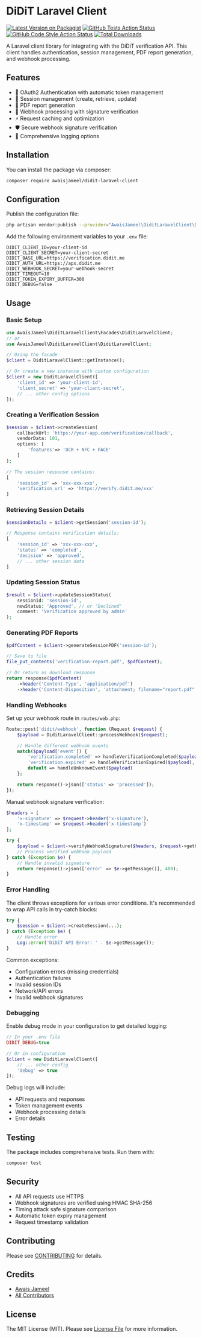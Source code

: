 # DiDiT Laravel Client

[![Latest Version on Packagist](https://img.shields.io/packagist/v/awaisjameel/didit-laravel-client.svg?style=flat-square)](https://packagist.org/packages/awaisjameel/didit-laravel-client)
[![GitHub Tests Action Status](https://img.shields.io/github/actions/workflow/status/awaisjameel/didit-laravel-client/run-tests.yml?branch=main&label=tests&style=flat-square)](https://github.com/awaisjameel/didit-laravel-client/actions?query=workflow%3Arun-tests+branch%3Amain)
[![GitHub Code Style Action Status](https://img.shields.io/github/actions/workflow/status/awaisjameel/didit-laravel-client/fix-php-code-style-issues.yml?branch=main&label=code%20style&style=flat-square)](https://github.com/awaisjameel/didit-laravel-client/actions?query=workflow%3A"Fix+PHP+code+style+issues"+branch%3Amain)
[![Total Downloads](https://img.shields.io/packagist/dt/awaisjameel/didit-laravel-client.svg?style=flat-square)](https://packagist.org/packages/awaisjameel/didit-laravel-client)

A Laravel client library for integrating with the DiDiT verification API. This client handles authentication, session management, PDF report generation, and webhook processing.

## Features

-   🔐 OAuth2 Authentication with automatic token management
-   🔄 Session management (create, retrieve, update)
-   📄 PDF report generation
-   🔗 Webhook processing with signature verification
-   ⚡ Request caching and optimization
-   🛡️ Secure webhook signature verification
-   📝 Comprehensive logging options

## Installation

You can install the package via composer:

```bash
composer require awaisjameel/didit-laravel-client
```

## Configuration

Publish the configuration file:

```bash
php artisan vendor:publish --provider="AwaisJameel\DiditLaravelClient\DiditLaravelClientServiceProvider"
```

Add the following environment variables to your `.env` file:

```env
DIDIT_CLIENT_ID=your-client-id
DIDIT_CLIENT_SECRET=your-client-secret
DIDIT_BASE_URL=https://verification.didit.me
DIDIT_AUTH_URL=https://apx.didit.me
DIDIT_WEBHOOK_SECRET=your-webhook-secret
DIDIT_TIMEOUT=10
DIDIT_TOKEN_EXPIRY_BUFFER=300
DIDIT_DEBUG=false
```

## Usage

### Basic Setup

```php
use AwaisJameel\DiditLaravelClient\Facades\DiditLaravelClient;
// or
use AwaisJameel\DiditLaravelClient\DiditLaravelClient;

// Using the facade
$client = DiditLaravelClient::getInstance();

// Or create a new instance with custom configuration
$client = new DiditLaravelClient([
    'client_id' => 'your-client-id',
    'client_secret' => 'your-client-secret',
    // ... other config options
]);
```

### Creating a Verification Session

```php
$session = $client->createSession(
    callbackUrl: 'https://your-app.com/verification/callback',
    vendorData: 101,
    options: [
        'features'=> 'OCR + NFC + FACE'
    ]
);

// The session response contains:
[
    'session_id' => 'xxx-xxx-xxx',
    'verification_url' => 'https://verify.didit.me/xxx'
]
```

### Retrieving Session Details

```php
$sessionDetails = $client->getSession('session-id');

// Response contains verification details:
[
    'session_id' => 'xxx-xxx-xxx',
    'status' => 'completed',
    'decision' => 'approved',
    // ... other session data
]
```

### Updating Session Status

```php
$result = $client->updateSessionStatus(
    sessionId: 'session-id',
    newStatus: 'Approved', // or 'Declined'
    comment: 'Verification approved by admin'
);
```

### Generating PDF Reports

```php
$pdfContent = $client->generateSessionPDF('session-id');

// Save to file
file_put_contents('verification-report.pdf', $pdfContent);

// Or return as download response
return response($pdfContent)
    ->header('Content-Type', 'application/pdf')
    ->header('Content-Disposition', 'attachment; filename="report.pdf"');
```

### Handling Webhooks

Set up your webhook route in `routes/web.php`:

```php
Route::post('didit/webhook', function (Request $request) {
    $payload = DiditLaravelClient::processWebhook($request);

    // Handle different webhook events
    match($payload['event']) {
        'verification.completed' => handleVerificationCompleted($payload),
        'verification.expired' => handleVerificationExpired($payload),
        default => handleUnknownEvent($payload)
    };

    return response()->json(['status' => 'processed']);
});
```

Manual webhook signature verification:

```php
$headers = [
    'x-signature' => $request->header('x-signature'),
    'x-timestamp' => $request->header('x-timestamp')
];

try {
    $payload = $client->verifyWebhookSignature($headers, $request->getContent());
    // Process verified webhook payload
} catch (Exception $e) {
    // Handle invalid signature
    return response()->json(['error' => $e->getMessage()], 400);
}
```

### Error Handling

The client throws exceptions for various error conditions. It's recommended to wrap API calls in try-catch blocks:

```php
try {
    $session = $client->createSession(...);
} catch (Exception $e) {
    // Handle error
    Log::error('DiDiT API Error: ' . $e->getMessage());
}
```

Common exceptions:

-   Configuration errors (missing credentials)
-   Authentication failures
-   Invalid session IDs
-   Network/API errors
-   Invalid webhook signatures

### Debugging

Enable debug mode in your configuration to get detailed logging:

```php
// In your .env file
DIDIT_DEBUG=true

// Or in configuration
$client = new DiditLaravelClient([
    // ... other config
    'debug' => true
]);
```

Debug logs will include:

-   API requests and responses
-   Token management events
-   Webhook processing details
-   Error details

## Testing

The package includes comprehensive tests. Run them with:

```bash
composer test
```

## Security

-   All API requests use HTTPS
-   Webhook signatures are verified using HMAC SHA-256
-   Timing attack safe signature comparison
-   Automatic token expiry management
-   Request timestamp validation

## Contributing

Please see [CONTRIBUTING](CONTRIBUTING.md) for details.

## Credits

-   [Awais Jameel](https://github.com/awaisjameel)
-   [All Contributors](../../contributors)

## License

The MIT License (MIT). Please see [License File](LICENSE.md) for more information.
